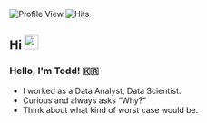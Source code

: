 ![Profile View](https://komarev.com/ghpvc/?username=gjtang&label=Profile%20views&color=0e75b6&style=flat)
![Hits](https://hits.seeyoufarm.com/api/count/incr/badge.svg?url=https%3A%2F%2Fgithub.com%2FgjTang&count_bg=%23F90736&title_bg=%23555555&icon=&icon_color=%23E7E7E7&title=hits&edge_flat=false)


## Hi <img src="https://media.giphy.com/media/hvRJCLFzcasrR4ia7z/giphy.gif" width="25px">
<!--  
<a href="https://github.com/SmilingSammy" target="_blank">
  <img src=https://img.shields.io/badge/github-%2324292e.svg?&style=for-the-badge&logo=github&logoColor=white alt=github style="margin-bottom: 5px;" />
</a>
<a href="https://www.linkedin.com/in/samoyed/" target="_blank">
  <img src=https://img.shields.io/badge/linkedin-%231E77B5.svg?&style=for-the-badge&logo=linkedin&logoColor=white alt=linkedin style="margin-bottom: 5px;" />
</a>
<a href="https://www.instagram.com/smiling__sammy/" target="_blank">
  <img src=https://img.shields.io/badge/Instagram-E4405F?style=for-the-badge&logo=instagram&logoColor=white alt=instagram style="margin-bottom: 5px;" />
</a>
<a href="https://smilingsammy.tistory.com/" target="_blank">
  <img src=https://img.shields.io/badge/Tistory-000000?style=for-the-badge&logo=Tistory&logoColor=white alt=tstory style="margin-bottom: 5px;" />
</a>
-->


<!-- 
<a href="https://velog.io/@gjtang" target="_blank">
  <img src=https://img.shields.io/badge/-Velog-20c997?&style=for-the-badge&logoColor=white alt=velog style="margin-bottom: 8px;" />
</a>
-->

### Hello, I'm Todd! 🇰🇷
- I worked as a Data Analyst, Data Scientist.
- Curious and always asks “Why?”
- Think about what kind of worst case would be.

<!-- 
## Stack
### Languages
<code><img alt = "Python" height="20" src="https://cdn.icon-icons.com/icons2/112/PNG/512/python_18894.png">Python</code>
<code><img alt = "Scala" height="20" src="https://cdn.icon-icons.com/icons2/2107/PNG/512/file_type_scala_icon_130180.png">Scala</code>

### Framework
<code><img alt = "Scikit-Learn" height="20" src="https://upload.wikimedia.org/wikipedia/commons/0/05/Scikit_learn_logo_small.svg">Scikit-Learn</code>
<code><img alt = "Tensorflow" height="20" src="https://www.vectorlogo.zone/logos/tensorflow/tensorflow-icon.svg">Tensorflow</code>

### Database
<code><img alt = "AWS S3" height="20" src="https://cdn.icon-icons.com/icons2/2108/PNG/512/amazon_s_icon_130997.png">AWS S3</code>
<code><img alt = "AWS Athena" height="20" src="https://user-images.githubusercontent.com/48475824/89182480-c26c1b00-d5d0-11ea-833d-cc80ac37ad26.png">AWS Athena</code>
<code><img alt = "BigQuery" height="20" src="https://assets.website-files.com/60c8b5ba6f2cc2a0922f9214/60d92a354f98f4b7cf5e8ffe_google-bigquery-logo-1.svg">BigQuery</code>
<code><img alt = "MySQL" height="20" src="https://www.mysql.com/common/logos/logo-mysql-170x115.png">MySQL</code>

### Visualization
<code><img alt = "Redash" height="20" src="https://assets.website-files.com/627ba6588811eca90ffd6f2a/62e070aa1efe5af2bd31738c_redash.png">Redash</code>
<code><img alt = "Tableau" height="20" src="https://cdn.icon-icons.com/icons2/2389/PNG/512/tableau_logo_icon_144818.png">Tableau</code>

### DevOps
<code><img alt = "Git" height="20" src="https://cdn.icon-icons.com/icons2/2107/PNG/512/file_type_git_icon_130581.png">Git</code>
<code><img alt = "Airflow" height="20" src="https://blog.kakaocdn.net/dn/T9P0t/btrBsvrbrJ5/5SuzL1i2zrwM5bFfaVxPhk/img.png">Airflow</code>
<code><img alt = "AWS" height="20" src="https://cdn.icon-icons.com/icons2/2107/PNG/512/file_type_aws_icon_130732.png">AWS</code>
<code><img alt = "GCP" height="20" src="https://blog.kakaocdn.net/dn/cLgiiH/btrdeswJs4b/2Rbk7gLNQY2KkUSLI9FdN0/img.png">GCP</code>
<code><img alt = "Linux" height="20" src="https://cdn.icon-icons.com/icons2/195/PNG/256/OS_Linux_23399.png">Linux</code>

### Document / Messenger
<code><img alt = "Jira" height="20" src="https://cdn.icon-icons.com/icons2/2429/PNG/512/jira_logo_icon_147274.png">Jira</code>
<code><img alt = "Confluence" height="20" src="https://play-lh.googleusercontent.com/-aex9dK8-hchgNFf5lsMCy0_9sl6kK_JIS4nh-6p3_NG9w2BwASOTRsNg-tgnONg8Q">Confluence</code>
<code><img alt = "Notion" height="20" src="https://upload.wikimedia.org/wikipedia/commons/4/45/Notion_app_logo.png"> Notion</code>
<code><img alt = "Slack" height="20" src="https://cdn.icon-icons.com/icons2/2429/PNG/512/slack_logo_icon_147236.png">Slack</code>
<code><img alt = "Discord" height="20" src="https://cdn.icon-icons.com/icons2/2108/PNG/512/discord_icon_130958.png">Discord</code>
<code><img alt = "Collabee" height="20" src="https://img1.daumcdn.net/thumb/C500x500.fpng/?fname=http://t1.daumcdn.net/brunch/service/user/1jQz/image/AsnCcAN9VoXYOKAevlahH3tdvCw.png">Collabee</code>

<br>

## Github Stats
<table><tr>
  <td valign="top" width="50%">
    <img align="left" src="https://github-readme-stats.vercel.app/api/top-langs?username=SmilingSammy&show_icons=true&locale=en&layout=compact&hide_border=true" alt="SmilingSammy" />
  </td>       
  <td valign="top" width="50%">
    <img align="left" src="https://github-readme-stats.vercel.app/api?username=SmilingSammy&show_icons=true&locale=en&hide_border=true" alt="SmilingSammy" />
  </td>
</tr></table>  
<br> 

<table>
  <img align="center" src="https://github-readme-streak-stats.herokuapp.com/?user=SmilingSammy&" alt="SmilingSammy" />
</table>  

[![trophy](https://github-profile-trophy.vercel.app/?username=SmilingSammy&theme=flat&column=7)](https://github.com/ryo-ma/github-profile-trophy)
-->

<!-- 
Facebook
<a href="https://www.facebook.com/gjtangg/" target="_blank">
  <img src=https://img.shields.io/badge/facebook-%232E87FB.svg?&style=for-the-badge&logo=facebook&logoColor=white alt=facebook style="margin-bottom: 5px;" />
</a>
-->

<!-- 
Devops 
<code><img alt = "Jenkins" height="20" src="https://cdn.icon-icons.com/icons2/2107/PNG/512/file_type_jenkins_icon_130515.png">Jenkins</code>

### Visualization
<code><img alt = "Tableau" height="20" src="https://cdn.icon-icons.com/icons2/2389/PNG/512/tableau_logo_icon_144818.png">Tableau</code>
-->

<!--
### Experience
- **Storelink** - Data Scientist *(Mar 2022 - Sep 2022)*
- **Bizdata** - Data analyst *(Jan 2019 - Mar 2022)*
- **Bizdata** - Intern, Data analyst *(Aug 2018 - Dec 2018)* 
<br>  
-->
